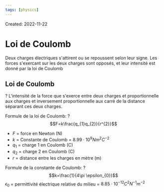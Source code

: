 ```yaml
---
tags: [physics] 
---
```

Created: 2022-11-22

# Loi de Coulomb

Deux charges électriques s'attirent ou se repoussent selon leur signe. Les forces s'exercant sur les deux charges sont opposés, et leur intensité est donné par la loi de Coulomb

## Loi de Coulomb
?
L'intensité de la force que s'exerce entre deux charges et proportionnelle aux charges et inversement proportionnelle aux carré de la distance séparant ces deux charges.
<!--SR:!2022-12-22,17,230-->

Formule de la loi de Coulomb:
?
$$F=k\frac{q_{1}q_{2}}{r^{2}}$$
- $F$ = force en Newton (N)
- $k$ = Constante de Coulomb = $8.99\cdot 10^{9}Nm^{2}C^{-2}$
- $q_{1}$ = charge 1 en Coulomb (C)
- $q_{2}$ = charge 2 en Coulomb (C)
- $r$ = distance entre les charges en mètre (m)
<!--SR:!2022-12-26,21,250-->

Formule de la constante de Coulomb:
?
$$k=\frac{1}{4\pi \epsilon_{0}}$$
$\epsilon_0$ = permittivité électrique relative du milieu = $8.85\cdot 10^{-12}C^{2}N^{-1}m^{-2}$
<!--SR:!2023-01-08,30,250-->